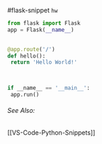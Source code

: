 #flask-snippet
`hw`

```py
from flask import Flask
app = Flask(__name__)
  

@app.route('/')
def hello():
 return 'Hello World!'

  

if __name__ == '__main__':
 app.run()

```

###### See Also:
[[VS-Code-Python-Snippets]]